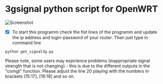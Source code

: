 # 3gsignal python script for OpenWRT
![Screenshot](https://github.com/namoaton/3gsignal/blob/master/3signal.png)

- [x] To start this programm check the fist lines of the programm and update the ip address and login-password of your router. Then just type in command line
```
python get_signal3g.py 
```

Please note, some users may expirience problems (inappropriate signal strength that is not changing) - this is due to the different outputs in the "comgt" function. Please adjust the line 20 playing with the numbers in brackets [15:17], [16:19] and so on.
